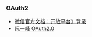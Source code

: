 ### OAuth2

- [微信官方文档：开放平台》登录](https://developers.weixin.qq.com/doc/)
- [阮一峰 OAuth2.0](http://www.ruanyifeng.com/blog/2019/04/oauth-grant-types.html)

